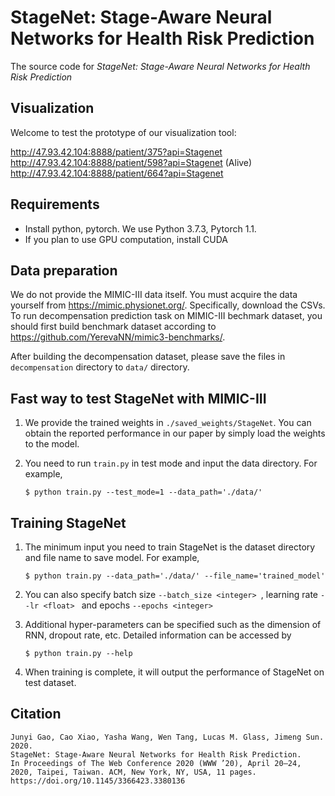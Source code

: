 # StageNet: Stage-Aware Neural Networks for Health Risk Prediction

The source code for *StageNet: Stage-Aware Neural Networks for Health Risk Prediction*

## Visualization
Welcome to test the prototype of our visualization tool:

http://47.93.42.104:8888/patient/375?api=Stagenet   
http://47.93.42.104:8888/patient/598?api=Stagenet (Alive)  
http://47.93.42.104:8888/patient/664?api=Stagenet    

## Requirements

* Install python, pytorch. We use Python 3.7.3, Pytorch 1.1.
* If you plan to use GPU computation, install CUDA

## Data preparation
We do not provide the MIMIC-III data itself. You must acquire the data yourself from https://mimic.physionet.org/. Specifically, download the CSVs. To run decompensation prediction task on MIMIC-III bechmark dataset, you should first build benchmark dataset according to https://github.com/YerevaNN/mimic3-benchmarks/.

After building the decompensation dataset, please save the files in ```decompensation``` directory to ```data/``` directory.

## Fast way to test StageNet with MIMIC-III
1. We provide the trained weights in ```./saved_weights/StageNet```. You can obtain the reported performance in our paper by simply load the weights to the model.

2. You need to run ```train.py``` in test mode and input the data directory. For example,

    ```$ python train.py --test_mode=1 --data_path='./data/' ```

## Training StageNet
1. The minimum input you need to train StageNet is the dataset directory and file name to save model. For example,

    ```$ python train.py --data_path='./data/' --file_name='trained_model' ```

3. You can also specify batch size ```--batch_size <integer> ```, learning rate ```--lr <float> ``` and epochs ```--epochs <integer> ```

4. Additional hyper-parameters can be specified such as the dimension of RNN, dropout rate, etc. Detailed information can be accessed by 

    ```$ python train.py --help```

5. When training is complete, it will output the performance of StageNet on test dataset.

## Citation
```
Junyi Gao, Cao Xiao, Yasha Wang, Wen Tang, Lucas M. Glass, Jimeng Sun. 2020. 
StageNet: Stage-Aware Neural Networks for Health Risk Prediction. 
In Proceedings of The Web Conference 2020 (WWW ’20), April 20–24, 2020, Taipei, Taiwan. ACM, New York, NY, USA, 11 pages. 
https://doi.org/10.1145/3366423.3380136
```
